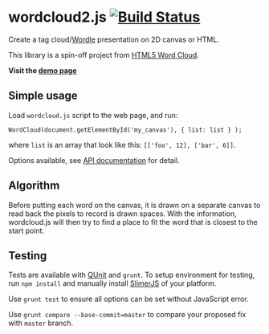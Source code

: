 # wordcloud2.js [![Build Status](https://travis-ci.org/timdream/wordcloud2.js.svg?branch=master)](https://travis-ci.org/timdream/wordcloud2.js)

Create a tag cloud/[Wordle](http://www.wordle.net/) presentation on 2D canvas or HTML.

This library is a spin-off project from [HTML5 Word Cloud](https://github.com/timdream/wordcloud).

**Visit the [demo page](http://timdream.org/wordcloud2.js/)**

## Simple usage

Load `wordcloud.js` script to the web page, and run:

    WordCloud(document.getElementById('my_canvas'), { list: list } );

where `list` is an array that look like this: `[['foo', 12], ['bar', 6]]`.

Options available, see [API documentation](./API.md) for detail.

## Algorithm

Before putting each word on the canvas, it is drawn on a separate canvas to read back the pixels to record is drawn spaces.
With the information, wordcloud.js will then try to find a place to fit the word that is closest to the start point.

## Testing

Tests are available with [QUnit](http://qunitjs.com/) and `grunt`.
To setup environment for testing, run `npm install` and manually install [SlimerJS](http://slimerjs.org/) of your platform.

Use `grunt test` to ensure all options can be set without JavaScript error.

Use `grunt compare --base-commit=master` to compare your proposed fix with `master` branch.
